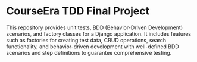 # CourseEra     TDD         Final          Project
This repository provides unit tests, BDD (Behavior-Driven Development) scenarios, and factory classes for a Django application. It includes features such as factories for creating test data, CRUD operations, search functionality, and behavior-driven development with well-defined BDD scenarios and step definitions to guarantee comprehensive testing.
